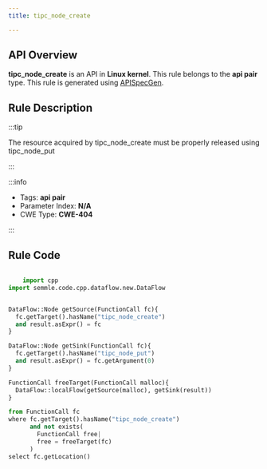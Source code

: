 ```yaml
---
title: tipc_node_create

---
```



## API Overview
**tipc_node_create** is an API in **Linux kernel**. This rule belongs to the **api pair** type. This rule is generated using [APISpecGen](../../tools/APISpecGen).
## Rule Description

:::tip

The resource acquired by tipc_node_create must be properly released using tipc_node_put

:::

:::info

- Tags: **api pair**
- Parameter Index: **N/A**
- CWE Type: **CWE-404**

:::

## Rule Code
```python

    import cpp
import semmle.code.cpp.dataflow.new.DataFlow


DataFlow::Node getSource(FunctionCall fc){
  fc.getTarget().hasName("tipc_node_create")
  and result.asExpr() = fc
}

DataFlow::Node getSink(FunctionCall fc){
  fc.getTarget().hasName("tipc_node_put")
  and result.asExpr() = fc.getArgument(0)
}

FunctionCall freeTarget(FunctionCall malloc){
  DataFlow::localFlow(getSource(malloc), getSink(result))
}

from FunctionCall fc
where fc.getTarget().hasName("tipc_node_create")
      and not exists(
        FunctionCall free| 
        free = freeTarget(fc)
      )
select fc.getLocation()

    
```